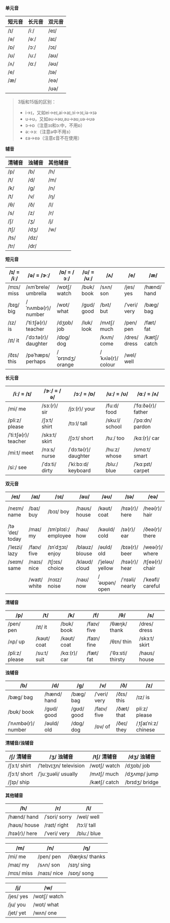 **单元音**

| 短元音 | 长元音 | 双元音 |
| ------ | ------ | ------ |
| /ɪ/    | /iː/   | /eɪ/   |
| /ə/    | /əː/   | /aɪ/   |
| /ɒ/    | /ɔː/   | /ɔɪ/   |
| /ʊ/    | /uː/   | /aʊ/   |
| /ʌ/    | /ɑː/   | /əʊ/   |
| /e/    |        | /ɪə/   |
| /æ/    |        | /eə/   |
|        |        | /ʊə/   |

> 3版和15版的区别：
>
> - i→ɪ，又如ei→eɪ,ai→aɪ,ɔi→ɔɪ,iə→ɪə
> - u→ʊ，又如əu→əʊ,au→aʊ,uə→ʊə
> - ɔ→ɒ（注意ɔɪ和ɔ:中，不用ɒ）
> - ə:→ɜ:（注意ə中不用ɜ）
> - ɛə→eə（注意ɛ音不在使用）

**辅音**

| 清辅音 | 浊辅音 | 其他辅音 |
| ------ | ------ | -------- |
| /p/    | /b/    | /h/      |
| /t/    | /d/    | /m/      |
| /k/    | /g/    | /n/      |
| /t/    | /v/    | /ŋ/      |
| /θ/    | /ð/    | /I/      |
| /s/    | /z/    | /r/      |
| /ʃ/    | /ʒ/    | /j/      |
| /tʃ/   | /dʒ/   | /w/      |
| /ts/   | /dz/   |          |
| /tr/   | /dr/   |          |

**短元音**

| /ɪ/ = /iː/ | /ə/ = /ɝː/           | /ɒ/ = /ɔː/       | /ʊ/ = /uː/ | /ʌ/               | /e/          | /æ/          |
| ---------- | -------------------- | ---------------- | ---------- | ----------------- | ------------ | ------------ |
| /mɪs/ miss | /ʌmˈbrelə/ umbrella  | /wɒtʃ/ watch     | /bʊk/ book | /sʌn/ son         | /jes/ yes    | /hænd/ hand  |
| /bɪɡ/ big  | /ˈnʌmbə(r)/ number   | /wɒt/ what       | /ɡʊd/ good | /bʌt/ but         | /ˈveri/ very | /bæɡ/ bag    |
| /ɪz/ is    | /ˈtiːtʃə(r)/ teacher | /dʒɒb/ job       | /lʊk/ look | /mʌtʃ/ much       | /pen/ pen    | /fæt/ fat    |
| /ɪt/ it    | /ˈdɔːtə(r)/ daughter | /dɒɡ/ dog        |            | /kʌm/ come        | /dres/ dress | /kætʃ/ catch |
| /ðɪs/ this | /pəˈhæps/ perhaps    | /ˈɒrɪndʒ/ orange |            | /ˈkʌlə(r)/ colour | /wel/ well   |              |

**长元音**

| /iː/ = /ɪ/           | /ɝː/ = /ə/     | /ɔː/ = /ɒ/           | /uː/ = /ʊ/     | /ɑː/ = /ʌ/         |
| -------------------- | -------------- | -------------------- | -------------- | ------------------ |
| /mi/ me              | /sɜː(r)/ sir   | /jɔː(r)/ your        | /fuːd/ food    | /ˈfɑːðə(r)/ father |
| /pliːz/ please       | /ʃɜːt/ shirt   | /tɔːl/ tall          | /skuːl/ school | /ˈpɑːdn/ pardon    |
| /ˈtiːtʃə(r)/ teacher | /skɜːt/ skirt  | /ʃɔːt/ short         | /tuː/ too      | /kɑː(r)/ car       |
| /miːt/ meet          | /nɜːs/ nurse   | /ˈdɔːtə(r)/ daughter | /huːz/ whose   | /smɑːt/ smart      |
| /siː/ see            | /ˈdɜːti/ dirty | /ˈkiːbɔːd/ keyboard  | /bluː/ blue    | /ˈkɑːpɪt/ carpet   |

**双元音**

| /eɪ/           | /aɪ/         | /ɔɪ/                 | /aʊ/           | /əʊ/            | /ɪə/            | /eə/             | /ʊə/               |
| -------------- | ------------ | -------------------- | -------------- | --------------- | --------------- | ---------------- | ------------------ |
| /neɪm/ name    | /baɪ/ buy    | /bɔɪ/ boy            | /haʊs/ house   | /kəʊt/ coat     | /hɪə(r)/ here   | /heə(r)/ hair    | /ˈtʊərɪst/ tourist |
| /təˈdeɪ/ today | /maɪ/ my     | /ɪmˈplɔɪiː/ employee | /haʊ/ how      | /kəʊld/ cold    | /ɪə(r)/ ear     | /ðeə(r)/ there   | /ʃʊə(r)/ sure      |
| /ˈleɪzi/ lazy  | /faɪv/ five  | /ɪnˈdʒɔɪ/ enjoy      | /blaʊz/ blouse | /əʊld/ old      | /bɪə(r)/ beer   | /weə(r)/ where   |                    |
| /seɪm/ same    | /naɪs/ nice  | /tʃɔɪs/ choice       | /klaʊd/ cloud  | /ˈjeləʊ/ yellow | /hɪə(r)/ hear   | /tʃeə(r)/ chair  |                    |
|                | /waɪt/ white | /nɔɪz/ noise         | /naʊ/ now      | /ˈəʊpən/ open   | /ˈnɪəli/ nearly | /ˈkeəfl/ careful |                    |

**清辅音**

| /p/            | /t/         | /k/          | /f/         | /θ/               | /s/           |
| -------------- | ----------- | ------------ | ----------- | ----------------- | ------------- |
| /pen/ pen      | /ɪt/ it     | /bʊk/ book   | /faɪv/ five | /θæŋk/ thank      | /dres/ dress  |
| /ʌp/ up        | /kəʊt/ coat | /kəʊt/ coat  | /faɪn/ fine | /θɪn/ thin        | /skɜːt/ skirt |
| /pliːz/ please | /suːt/ suit | /kɑː(r)/ car | /fæt/ fat   | /ˈθɜːsti/ thirsty | /haʊs/ house  |

**浊辅音**

| /b/                | /d/         | /g/        | /v/          | /ð/        | /z/                  |
| ------------------ | ----------- | ---------- | ------------ | ---------- | -------------------- |
| /bæɡ/ bag          | /hænd/ hand | /bæɡ/ bag  | /ˈveri/ very | /ðɪs/ this | /ɪz/ is              |
| /bʊk/ book         | /ɡʊd/ good  | /ɡʊd/ good | /faɪv/ five  | /ðæt/ that | pliːz/ please        |
| /ˈnʌmbə(r)/ number | /əʊld/ old  | /dɒɡ/ dog  | /ɒv/ of      | /ðeɪ/ they | /ˌtʃaɪˈniːz/ chinese |

**清辅音/浊辅音**

| /ʃ/ 清辅音   | /ʒ/ 浊辅音             | /tʃ/ 清辅音  | /dʒ/ 浊辅音    |
| ------------ | ---------------------- | ------------ | -------------- |
| /ʃɜːt/ shirt | /ˈtelɪvɪʒn/ television | /wɒtʃ/ watch | /dʒɒb/ job     |
| /ʃɔːt/ short | /ˈjuːʒuəli/ usually    | /mʌtʃ/ much  | /dʒʌmp/ jump   |
| /ʃɪp/ ship   |                        | /kætʃ/ catch | /brɪdʒ/ bridge |

**其他辅音**

| /h/           | /r/           | /I/         |
| ------------- | ------------- | ----------- |
| /hænd/ hand   | /ˈsɒri/ sorry | /wel/ well  |
| /haʊs/ house  | /raɪt/ right  | /tɔːl/ tall |
| /hɪə(r)/ here | /ˈveri/ very  | /bluː/ blue |

| /m/        | /n/         | /ŋ/            |
| ---------- | ----------- | -------------- |
| /mi/ me    | /pen/ pen   | /θæŋks/ thanks |
| /maɪ/ my   | /sʌn/ son   | /sɪŋ/ sing     |
| /mɪs/ miss | /naɪs/ nice | /sɒŋ/ song     |

| /j/       | /w/          |
| --------- | ------------ |
| /jes/ yes | /wɒtʃ/ watch |
| /ju/ you  | /wɒt/ what   |
| /jet/ yet | /wʌn/ one    |
